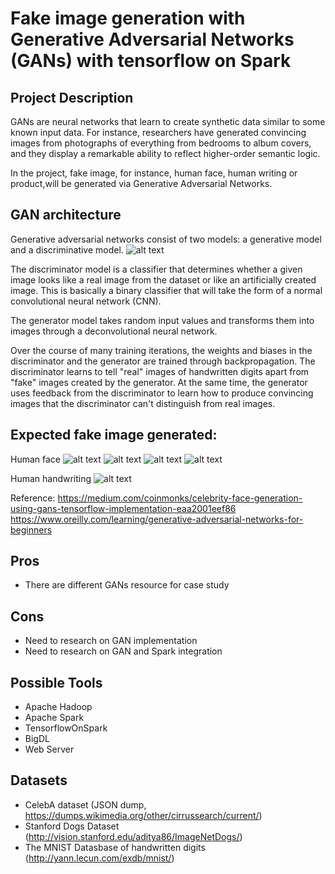 # Fake image generation with Generative Adversarial Networks (GANs) with tensorflow on Spark

## Project Description

GANs are neural networks that learn to create synthetic data similar to some known input data. For instance, researchers have generated convincing images from photographs of everything from bedrooms to album covers, and they display a remarkable ability to reflect higher-order semantic logic.

In the project, fake image, for instance, human face, human writing or product,will be generated via Generative Adversarial Networks.

## GAN architecture
Generative adversarial networks consist of two models: a generative model and a discriminative model.
![alt text](https://d3ansictanv2wj.cloudfront.net/GAN_Overall-7319eab235d83fe971fb769f62cbb15d.png "")

The discriminator model is a classifier that determines whether a given image looks like a real image from the dataset or like an artificially created image. This is basically a binary classifier that will take the form of a normal convolutional neural network (CNN).

The generator model takes random input values and transforms them into images through a deconvolutional neural network.

Over the course of many training iterations, the weights and biases in the discriminator and the generator are trained through backpropagation. The discriminator learns to tell "real" images of handwritten digits apart from "fake" images created by the generator. At the same time, the generator uses feedback from the discriminator to learn how to produce convincing images that the discriminator can't distinguish from real images.

## Expected fake image generated:

Human face
![alt text](https://cdn-images-1.medium.com/max/1200/1*-WZvqhgqi1jnpp7wlqjniA.png "")    ![alt text](https://cdn-images-1.medium.com/max/1200/1*7ped99JzASx55f5dIvdkvg.png "")   ![alt text](https://cdn-images-1.medium.com/max/1200/1*FNVgUtYrNZTa8mBtzj7oMw.png "") ![alt text](https://cdn-images-1.medium.com/max/1200/1*xZEOBh8nLHVTDns6ApiASw.png
 "")
 
Human handwriting
![alt text](https://d3ansictanv2wj.cloudfront.net/gan-images-final-d7bdb862726f6fd928a7c859a69c3248.gif "")

Reference: 
https://medium.com/coinmonks/celebrity-face-generation-using-gans-tensorflow-implementation-eaa2001eef86
https://www.oreilly.com/learning/generative-adversarial-networks-for-beginners
## Pros

- There are different GANs resource for case study

## Cons

- Need to research on GAN implementation
- Need to research on GAN and Spark integration 

## Possible Tools

- Apache Hadoop
- Apache Spark
- TensorflowOnSpark
- BigDL
- Web Server

## Datasets

- CelebA dataset (JSON dump, https://dumps.wikimedia.org/other/cirrussearch/current/)
- Stanford Dogs Dataset
 (http://vision.stanford.edu/aditya86/ImageNetDogs/)
- The MNIST Datasbase of handwritten digits 
  (http://yann.lecun.com/exdb/mnist/) 









 






